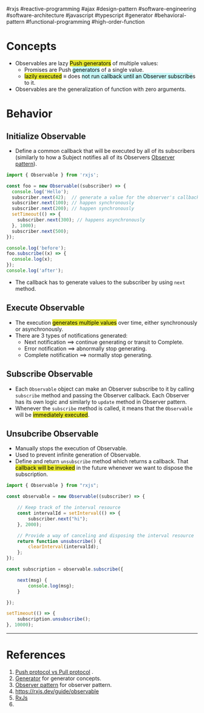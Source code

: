 #rxjs #reactive-programming #ajax #design-pattern #software-engineering #software-architecture #javascript #typescript #generator #behavioral-pattern #functional-programming #high-order-function 
# Concepts
- Observables are lazy <mark style="background: #e4e62d;">Push generators</mark> of multiple values:
	- Promises are Push <mark style="background: #ABF7F7A6;">generators</mark> of a single value.
	- <mark style="background: #e4e62d;">lazily executed</mark> $\equiv$ does <mark style="background: #ABF7F7A6;">not run callback until an Observer subscribe</mark>s to it.
- Observables are the generalization of function with zero arguments.
# Behavior
## Initialize Observable
- Define a common callback that will be executed by all of its subscribers (similarly to how a Subject notifies all of its Observers [Observer pattern](Observer%20pattern.md)).
```javascript
import { Observable } from 'rxjs';

const foo = new Observable((subscriber) => {
  console.log('Hello');
  subscriber.next(42);  // generate a value for the observer's callback below
  subscriber.next(100); // happen synchronously
  subscriber.next(200); // happen synchronously
  setTimeout(() => {
    subscriber.next(300); // happens asynchronously
  }, 1000);
  subscriber.next(500);
});

console.log('before');
foo.subscribe((x) => {
  console.log(x);
});
console.log('after');
```

- The callback has to generate values to the subscriber by using `next` method.
## Execute Observable
- The execution <mark style="background: #e4e62d;">generates multiple values</mark> over time, either synchronously or asynchronously.
- There are 3 types of notifications generated:
	- Next notification $\implies$ continue generating or transit to Complete.
	- Error notification $\implies$ abnormally stop generating.
	- Complete notification $\implies$ normally stop generating.
## Subscribe Observable
- Each `Observable` object can make an Observer subscribe to it by calling `subscribe` method and passing the Observer callback. Each Observer has its own logic and similarly to `update` method in Observer pattern.
- Whenever the `subscribe` method is called, it means that the `Observable` will be <mark style="background: #e4e62d;">immediately executed</mark>.
## Unsubcribe Observable
- Manually stops the execution of Observable.
- Used to prevent infinite generation of Observable.
- Define and return `unsubscribe` method which returns a callback. That <mark style="background: #e4e62d;">callback will be invoked</mark> in the future whenever we want to dispose the subscription.
```javascript title='Unsubcribe an observable'
import { Observable } from "rxjs";

const observable = new Observable((subscriber) => {

	// Keep track of the interval resource
	const intervalId = setInterval(() => {
		subscriber.next("hi");
	}, 2000);

	// Provide a way of canceling and disposing the interval resource
	return function unsubscribe() {
		clearInterval(intervalId);
	};
});

const subscription = observable.subscribe({

	next(msg) {
		console.log(msg);
	}

});

setTimeout(() => {
	subscription.unsubscribe();
}, 10000);
```
---
# References
1. [Push protocol vs Pull protocol](Push%20protocol%20vs%20Pull%20protocol.md) .
2. [Generator](Generator.md) for generator concepts.
3. [Observer pattern](Observer%20pattern.md) for observer pattern.
4. https://rxjs.dev/guide/observable
5. [RxJs](RxJs.md)
6. 
